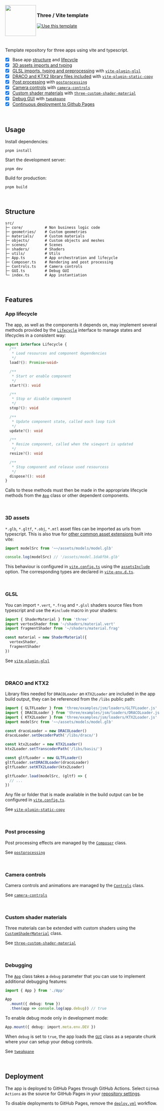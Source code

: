 <img align="left" src="https://vite.dev/logo.svg" width="100" height="100">

<h3>
  Three / Vite template 
</h3>

[![Use this template](https://gist.githubusercontent.com/juliendargelos/35cfc34447d88883afab621ccaca7021/raw/e10f7581e4218e5b6b68bf300b975940c4c3adc6/github-use-this-template.svg)](https://github.com/new?template_name=three-vite-starter&template_owner=juliendargelos)

<h2></h2>

<br>

Template repository for three apps using vite and typescript.
- [x] Base app [structure](#structure) and [lifecycle](#app-lifecycle)
- [x] [3D assets imports and typing](#3d-assets)
- [x] [GLSL imports, typing and preprocessing](#glsl) with [`vite-plugin-glsl`](https://github.com/UstymUkhman/vite-plugin-glsl)
- [x] [DRACO and KTX2 library files included](#draco-and-ktx2) with [`vite-plugin-static-copy`](https://github.com/sapphi-red/vite-plugin-static-copy)
- [x] [Post processing](#post-processing) with [`postprocessing`](https://github.com/pmndrs/postprocessing)
- [x] [Camera controls](#camera-controls) with [`camera-controls`](https://github.com/yomotsu/camera-controls)
- [x] [Custom shader materials](#custom-shader-materials) with [`three-custom-shader-material`](https://github.com/FarazzShaikh/THREE-CustomShaderMaterial)
- [x] [Debug GUI](#debug) with [`tweakpane`](https://github.com/cocopon/tweakpane)
- [x] [Continuous deployment to Github Pages](#deployment)

<br>

## Usage

Install dependencies:

```shell
pnpm install
```

Start the development server:

```shell
pnpm dev
```

Build for production:

```shell
pnpm build
```

<br>

## Structure

```shell
src/
├─ core/          # Non business logic code
├─ geometries/    # Custom geometries
├─ materials/     # Custom materials
├─ objects/       # Custom objects and meshes
├─ scenes/        # Scenes
├─ shaders/       # Shaders
├─ utils/         # Utils
├─ App.ts         # App orchestration and lifecycle
├─ Composer.ts    # Rendering and post processing
├─ Controls.ts    # Camera controls
├─ GUI.ts         # Debug GUI
└─ index.ts       # App instantiation
```

<br>

## Features

### App lifecycle

The app, as well as the components it depends on, may implement several methods
provided by the [`Lifecycle`](src/core/Lifecycle.ts) interface to manage states
and lifecycles in a consistent way:

```ts
export interface Lifecycle {
  /**
   * Load resources and component dependencies
   */
  load?(): Promise<void>

  /**
   * Start or enable component
   */
  start?(): void

  /**
   * Stop or disable component
   */
  stop?(): void

  /**
   * Update component state, called each loop tick
   */
  update?(): void

  /**
   * Resize component, called when the viewport is updated
   */
  resize?(): void

  /**
   * Stop component and release used resourcess
   */
  dispose?(): void
}
```

Calls to these methods must then be made in the appropriate lifecycle methods
from the [`App`](src/App.ts) class or other dependent components.

<br>

### 3D assets

`*.glb`, `*.gltf`, `*.obj`, `*.mtl` asset files can be imported as urls from
typescript. This is also true for
[other common asset extensions](https://github.com/vitejs/vite/blob/39fab6db204ea88ffdb346ee98d8abe0ff5d685f/packages/vite/src/node/constants.ts#L130-L170)
built into vite:

```ts
import modelSrc from '~~/assets/models/model.glb'

console.log(modelSrc) // '/assets/model.1da8fbk.glb'
```

This behaviour is configured in [`vite.config.ts`](vite.config.ts) using the
[`assetsInclude`](https://vite.dev/config/shared-options.html#assetsinclude)
option. The corresponding types are declared in
[`vite-env.d.ts`](src/vite-env.d.ts).


<br>

### GLSL

You can import `*.vert`, `*.frag` and `*.glsl` shaders source files from
typescript and use the `#include` macro in your shaders:

```ts
import { ShaderMaterial } from 'three'
import vertexShader from '~/shaders/material.vert'
import fragmentShader from '~/shaders/material.frag'

const material = new ShaderMaterial({
  vertexShader,
  fragmentShader
})
```

See [`vite-plugin-glsl`](https://github.com/UstymUkhman/vite-plugin-glsl)

<br>

### DRACO and KTX2

Library files needed for `DRACOLoader` an `KTX2Loader` are included in the app
build output, they can be referenced from the `/libs` public path:

```ts
import { GLTFLoader } from 'three/examples/jsm/loaders/GLTFLoader.js'
import { DRACOLoader } from 'three/examples/jsm/loaders/DRACOLoader.js'
import { KTX2Loader } from 'three/examples/jsm/loaders/KTX2Loader.js'
import modelSrc from '~~/assets/models/model.glb'

const dracoLoader = new DRACOLoader()
dracoLoader.setDecoderPath('/libs/draco/')

const ktx2Loader = new KTX2Loader()
ktx2Loader.setTranscoderPath('/libs/basis/')

const gltfLoader = new GLTFLoader()
gltfLoader.setDRACOLoader(dracoLoader)
gltfLoader.setKTX2Loader(ktx2Loader)

gltfLoader.load(modelSrc, (gltf) => {
  // ...
})
```

Any file or folder that is made available in the build output can be be
configured in [`vite.config.ts`](vite.config.ts).

See [`vite-plugin-static-copy`](https://github.com/sapphi-red/vite-plugin-static-copy)

<br>

### Post processing

Post processing effects are managed by the [`Composer`](src/Composer.ts) class.

See [`postprocessing`](https://github.com/pmndrs/postprocessing)

<br>

### Camera controls

Camera controls and animations are managed by the [`Controls`](src/Controls.ts)
class.

See [`camera-controls`](https://github.com/yomotsu/camera-controls)

<br>

### Custom shader materials

Three materials can be extended with custom shaders using the
[`CustomShaderMaterial`](https://github.com/FarazzShaikh/THREE-CustomShaderMaterial/blob/main/package/src/index.ts)
class.

See [`three-custom-shader-material`](https://github.com/FarazzShaikh/THREE-CustomShaderMaterial)

<br>

### Debugging

The [`App`](src/App.ts) class takes a `debug` parameter that you can
use to implement additional debugging features:

```ts
import { App } from './App'

App
  .mount({ debug: true })
  .then(app => console.log(app.debug)) // true
```

To enable debug mode only in development mode:
```ts
App.mount({ debug: import.meta.env.DEV })
```

When `debug` is set to `true`, the app loads the [`GUI`](src/GUI.ts) class as
a separate chunk where your can setup your debug controls.

See [`tweakpane`](https://github.com/cocopon/tweakpane)

<br>

## Deployment

The app is deployed to GitHub Pages through GitHub Actions.
Select `GitHub Actions` as the source for GitHub Pages in your
[repository settings](../../settings/pages).

To disable deployments to GitHub Pages, remove the
[`deploy.yml`](.github/workflows/deploy.yml) workflow.
